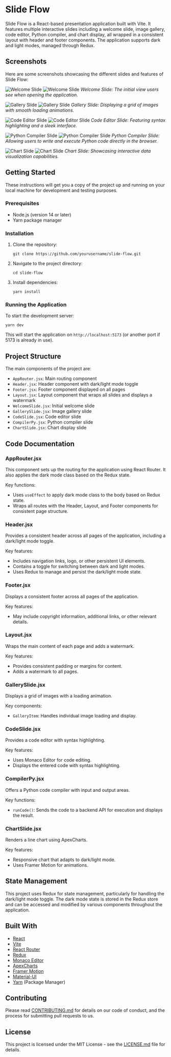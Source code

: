 # Slide Flow

Slide Flow is a React-based presentation application built with Vite. It features multiple interactive slides including a welcome slide, image gallery, code editor, Python compiler, and chart display, all wrapped in a consistent layout with header and footer components. The application supports dark and light modes, managed through Redux.

## Screenshots

Here are some screenshots showcasing the different slides and features of Slide Flow:

![Welcome Slide](./screenshots/welcome-slide-dark.png)
![Welcome Slide](./screenshots/welcome-slide-light.png)
*Welcome Slide: The initial view users see when opening the application.*

![Gallery Slide](./screenshots/gallery-slide-dark.png)
![Gallery Slide](./screenshots/gallery-slide-light.png)
*Gallery Slide: Displaying a grid of images with smooth loading animations.*

![Code Editor Slide](./screenshots/code-slide-dark.png)
![Code Editor Slide](./screenshots/code-slide-light.png)
*Code Editor Slide: Featuring syntax highlighting and a sleek interface.*

![Python Compiler Slide](./screenshots/compiler-slide-dark.png)
![Python Compiler Slide](./screenshots/compiler-slide-light.png)
*Python Compiler Slide: Allowing users to write and execute Python code directly in the browser.*

![Chart Slide](./screenshots/chart-slide-dark.png)
![Chart Slide](./screenshots/chart-slide-light.png)
*Chart Slide: Showcasing interactive data visualization capabilities.*



## Getting Started

These instructions will get you a copy of the project up and running on your local machine for development and testing purposes.

### Prerequisites

- Node.js (version 14 or later)
- Yarn package manager

### Installation

1. Clone the repository:
   ```
   git clone https://github.com/yourusername/slide-flow.git
   ```

2. Navigate to the project directory:
   ```
   cd slide-flow
   ```

3. Install dependencies:
   ```
   yarn install
   ```

### Running the Application

To start the development server:

```
yarn dev
```

This will start the application on `http://localhost:5173` (or another port if 5173 is already in use).

## Project Structure

The main components of the project are:

- `AppRouter.jsx`: Main routing component
- `Header.jsx`: Header component with dark/light mode toggle
- `Footer.jsx`: Footer component displayed on all pages
- `Layout.jsx`: Layout component that wraps all slides and displays a watermark
- `WelcomeSlide.jsx`: Initial welcome slide
- `GallerySlide.jsx`: Image gallery slide
- `CodeSlide.jsx`: Code editor slide
- `CompilerPy.jsx`: Python compiler slide
- `ChartSlide.jsx`: Chart display slide

## Code Documentation

### AppRouter.jsx

This component sets up the routing for the application using React Router. It also applies the dark mode class based on the Redux state.

Key functions:
- Uses `useEffect` to apply dark mode class to the body based on Redux state.
- Wraps all routes with the Header, Layout, and Footer components for consistent page structure.

### Header.jsx

Provides a consistent header across all pages of the application, including a dark/light mode toggle.

Key features:
- Includes navigation links, logo, or other persistent UI elements.
- Contains a toggle for switching between dark and light modes.
- Uses Redux to manage and persist the dark/light mode state.

### Footer.jsx

Displays a consistent footer across all pages of the application.

Key features:
- May include copyright information, additional links, or other relevant details.

### Layout.jsx

Wraps the main content of each page and adds a watermark.

Key features:
- Provides consistent padding or margins for content.
- Adds a watermark to all pages.

### GallerySlide.jsx

Displays a grid of images with a loading animation.

Key components:
- `GalleryItem`: Handles individual image loading and display.

### CodeSlide.jsx

Provides a code editor with syntax highlighting.

Key features:
- Uses Monaco Editor for code editing.
- Displays the entered code with syntax highlighting.

### CompilerPy.jsx

Offers a Python code compiler with input and output areas.

Key functions:
- `runCode()`: Sends the code to a backend API for execution and displays the result.

### ChartSlide.jsx

Renders a line chart using ApexCharts.

Key features:
- Responsive chart that adapts to dark/light mode.
- Uses Framer Motion for animations.

## State Management

This project uses Redux for state management, particularly for handling the dark/light mode toggle. The dark mode state is stored in the Redux store and can be accessed and modified by various components throughout the application.

## Built With

- [React](https://reactjs.org/)
- [Vite](https://vitejs.dev/)
- [React Router](https://reactrouter.com/)
- [Redux](https://redux.js.org/)
- [Monaco Editor](https://microsoft.github.io/monaco-editor/)
- [ApexCharts](https://apexcharts.com/)
- [Framer Motion](https://www.framer.com/motion/)
- [Material-UI](https://material-ui.com/)
- [Yarn](https://yarnpkg.com/) (Package Manager)

## Contributing

Please read [CONTRIBUTING.md](CONTRIBUTING.md) for details on our code of conduct, and the process for submitting pull requests to us.

## License

This project is licensed under the MIT License - see the [LICENSE.md](LICENSE.md) file for details.




